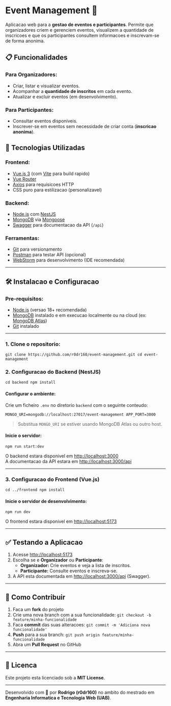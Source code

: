 # Event Management 🎉

Aplicacao web para a **gestao de eventos e participantes**. Permite que organizadores criem e gerenciem eventos, visualizem a quantidade de inscricoes e que os participantes consultem informacoes e inscrevam-se de forma anonima.

## 📋 Funcionalidades

### Para Organizadores:
- Criar, listar e visualizar eventos.
- Acompanhar a **quantidade de inscritos** em cada evento.
- Atualizar e excluir eventos (em desenvolvimento).

### Para Participantes:
- Consultar eventos disponiveis.
- Inscrever-se em eventos sem necessidade de criar conta (**inscricao anonima**).

## 🚀 Tecnologias Utilizadas

### Frontend:
- [Vue.js 3](https://vuejs.org/) (com [Vite](https://vitejs.dev/) para build rapido)
- [Vue Router](https://router.vuejs.org/)
- [Axios](https://axios-http.com/) para requisicoes HTTP
- CSS puro para estilizacao (personalizavel)

### Backend:
- [Node.js](https://nodejs.org/) com [NestJS](https://nestjs.com/)
- [MongoDB](https://www.mongodb.com/) via [Mongoose](https://mongoosejs.com/)
- [Swagger](https://swagger.io/) para documentacao da API (`/api`)

### Ferramentas:
- [Git](https://git-scm.com/) para versionamento
- [Postman](https://www.postman.com/) para testar API (opcional)
- [WebStorm](https://www.jetbrains.com/webstorm/) para desenvolvimento (IDE recomendada)

---

## 🛠️ Instalacao e Configuracao

### Pre-requisitos:
- [Node.js](https://nodejs.org/) (versao 18+ recomendada)
- [MongoDB](https://www.mongodb.com/try/download/community) instalado e em execucao localmente ou na cloud (ex: [MongoDB Atlas](https://www.mongodb.com/cloud/atlas))
- [Git](https://git-scm.com/) instalado

---

### 1. Clone o repositorio:

``
git clone https://github.com/r0dr160/event-management.git
cd event-management
``

### 2. Configuracao do **Backend** (NestJS)

``
cd backend
npm install
``

#### Configurar o ambiente:

Crie um ficheiro `.env` no diretorio `backend` com o seguinte conteudo:

``
MONGO_URI=mongodb://localhost:27017/event-management
APP_PORT=3000
``

> Substitua `MONGO_URI` se estiver usando MongoDB Atlas ou outro host.

#### Inicie o servidor:

``
npm run start:dev
``

O backend estara disponivel em [http://localhost:3000](http://localhost:3000)  
A documentacao da API estara em [http://localhost:3000/api](http://localhost:3000/api)

---

### 3. Configuracao do **Frontend** (Vue.js)

``
cd ../frontend
npm install
``

#### Inicie o servidor de desenvolvimento:

``
npm run dev
``

O frontend estara disponivel em [http://localhost:5173](http://localhost:5173)

---



## ✅ Testando a Aplicacao

1. Acesse [http://localhost:5173](http://localhost:5173)
2. Escolha se e **Organizador** ou **Participante**:
    - **Organizador:** Crie eventos e veja a lista de inscritos.
    - **Participante:** Consulte eventos e inscreva-se.
3. A API esta documentada em [http://localhost:3000/api](http://localhost:3000/api) (Swagger).

---

## 🤝 Como Contribuir

1. Faca um **fork** do projeto
2. Crie uma nova branch com a sua funcionalidade:
   ``
   git checkout -b feature/minha-funcionalidade
   ``
3. Faca **commit** das suas alteracoes:
   ``
   git commit -m 'Adiciona nova funcionalidade'
   ``
4. **Push** para a sua branch:
   ``
   git push origin feature/minha-funcionalidade
   ``
5. Abra um **Pull Request** no GitHub

---

## 📄 Licenca

Este projeto esta licenciado sob a **MIT License**.

---

Desenvolvido com 💙 por **Rodrigo (r0dr160)** no ambito do mestrado em **Engenharia Informatica e Tecnologia Web (UAB)**.
